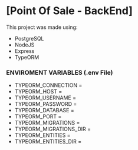 # [Point Of Sale - BackEnd]

This project was made using:

- PostgreSQL
- NodeJS
- Express
- TypeORM
  </br>

### ENVIROMENT VARIABLES (.env File)

- TYPEORM_CONNECTION =
- TYPEORM_HOST =
- TYPEORM_USERNAME =
- TYPEORM_PASSWORD =
- TYPEORM_DATABASE =
- TYPEORM_PORT =
- TYPEORM_MIGRATIONS =
- TYPEORM_MIGRATIONS_DIR =
- TYPEORM_ENTITIES =
- TYPEORM_ENTITIES_DIR =





